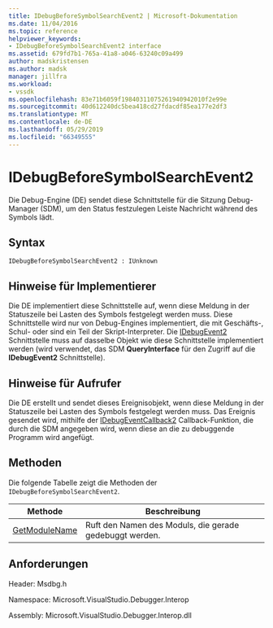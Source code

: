 ```yaml
---
title: IDebugBeforeSymbolSearchEvent2 | Microsoft-Dokumentation
ms.date: 11/04/2016
ms.topic: reference
helpviewer_keywords:
- IDebugBeforeSymbolSearchEvent2 interface
ms.assetid: 679fd7b1-765a-41a8-a046-63240c09a499
author: madskristensen
ms.author: madsk
manager: jillfra
ms.workload:
- vssdk
ms.openlocfilehash: 83e71b6059f19840311075261940942010f2e99e
ms.sourcegitcommit: 40d612240dc5bea418cd27fdacdf85ea177e2df3
ms.translationtype: MT
ms.contentlocale: de-DE
ms.lasthandoff: 05/29/2019
ms.locfileid: "66349555"
---
```

# <a name="idebugbeforesymbolsearchevent2"></a>IDebugBeforeSymbolSearchEvent2
Die Debug-Engine (DE) sendet diese Schnittstelle für die Sitzung Debug-Manager (SDM), um den Status festzulegen Leiste Nachricht während des Symbols lädt.

## <a name="syntax"></a>Syntax

```
IDebugBeforeSymbolSearchEvent2 : IUnknown
```

## <a name="notes-for-implementers"></a>Hinweise für Implementierer
 Die DE implementiert diese Schnittstelle auf, wenn diese Meldung in der Statuszeile bei Lasten des Symbols festgelegt werden muss. Diese Schnittstelle wird nur von Debug-Engines implementiert, die mit Geschäfts-, Schul- oder sind ein Teil der Skript-Interpreter. Die [IDebugEvent2](../../../extensibility/debugger/reference/idebugevent2.md) Schnittstelle muss auf dasselbe Objekt wie diese Schnittstelle implementiert werden (wird verwendet, das SDM **QueryInterface** für den Zugriff auf die **IDebugEvent2** Schnittstelle).

## <a name="notes-for-callers"></a>Hinweise für Aufrufer
 Die DE erstellt und sendet dieses Ereignisobjekt, wenn diese Meldung in der Statuszeile bei Lasten des Symbols festgelegt werden muss. Das Ereignis gesendet wird, mithilfe der [IDebugEventCallback2](../../../extensibility/debugger/reference/idebugeventcallback2.md) Callback-Funktion, die durch die SDM angegeben wird, wenn diese an die zu debuggende Programm wird angefügt.

## <a name="methods"></a>Methoden
 Die folgende Tabelle zeigt die Methoden der `IDebugBeforeSymbolSearchEvent2`.

|Methode|Beschreibung|
|------------|-----------------|
|[GetModuleName](../../../extensibility/debugger/reference/idebugbeforesymbolsearchevent2-getmodulename.md)|Ruft den Namen des Moduls, die gerade gedebuggt werden.|

## <a name="requirements"></a>Anforderungen
 Header: Msdbg.h

 Namespace: Microsoft.VisualStudio.Debugger.Interop

 Assembly: Microsoft.VisualStudio.Debugger.Interop.dll